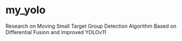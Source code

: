 # my_yolo
Research on Moving Small Target Group Detection Algorithm Based on Differential Fusion and Improved YOLOv11
